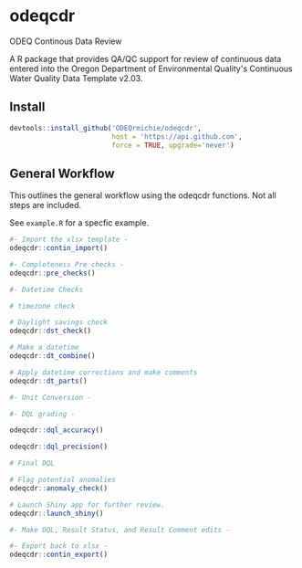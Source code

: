 # odeqcdr
 ODEQ Continous Data Review

A R package that provides QA/QC support for review of continuous data entered into the Oregon Department of Environmental Quality's Continuous Water Quality Data Template v2.03.

## Install

```R
devtools::install_github('ODEQrmichie/odeqcdr', 
                         host = 'https://api.github.com', 
                         force = TRUE, upgrade='never')
```

## General Workflow

This outlines the general workflow using the odeqcdr functions. Not all steps are included.

See `example.R` for a specfic example.


```R
#- Import the xlsx template -
odeqcdr::contin_import()

#- Completeness Pre checks -
odeqcdr::pre_checks()

#- Datetime Checks

# timezone check

# Daylight savings check
odeqcdr::dst_check()

# Make a datetime
odeqcdr::dt_combine()

# Apply datetime corrections and make comments
odeqcdr::dt_parts()

#- Unit Conversion -

#- DQL grading -

odeqcdr::dql_accuracy()

odeqcdr::dql_precision()

# Final DQL

# Flag potential anomalies
odeqcdr::anomaly_check()

# Launch Shiny app for further review.
odeqcdr::launch_shiny()

#- Make DQL, Result Status, and Result Comment edits -

#- Export back to xlsx -
odeqcdr::contin_export()

```
